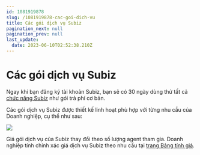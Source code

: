 ```yaml
---
id: 1081919878
slug: /1081919878-cac-goi-dich-vu
title: Các gói dịch vụ Subiz
pagination_next: null
pagination_prev: null
last_update:
  date: 2023-06-10T02:52:38.210Z
---
```


# Các gói dịch vụ Subiz




Ngay khi bạn đăng ký tài khoản Subiz, bạn sẽ có 30 ngày dùng thử tất cả [chức năng Subiz](https://subiz.com.vn/docs/352944605-bang-tinh-nang-subiz) như gói trả phí cơ bản.



Các gói dịch vụ Subiz được thiết kế linh hoạt phù hợp với từng nhu cầu của Doanh nghiệp, cụ thể như sau:




![](https://vcdn.subiz-cdn.com/file/firrxrtayropdabuglor_acpxkgumifuoofoosble)




Giá gói dịch vụ của Subiz thay đổi theo số lượng agent tham gia. Doanh nghiệp tính chính xác giá dịch vụ Subiz theo nhu cầu tại [trang Bảng tính giá](https://subiz.com.vn/vi/calculator.html).